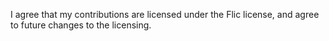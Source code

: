 <!-- Please read the contribution guidelines before submitting a pull request. -->
<!-- By submitting this pull request, you agree that your contributions are
     licensed under the Flic license, and agree to future changes to the
     licensing. -->
<!-- If you're a first-time contributor, please acknowledge it by
     leaving the statement below. -->

I agree that my contributions are licensed under the Flic license, and agree to future changes to the licensing.
